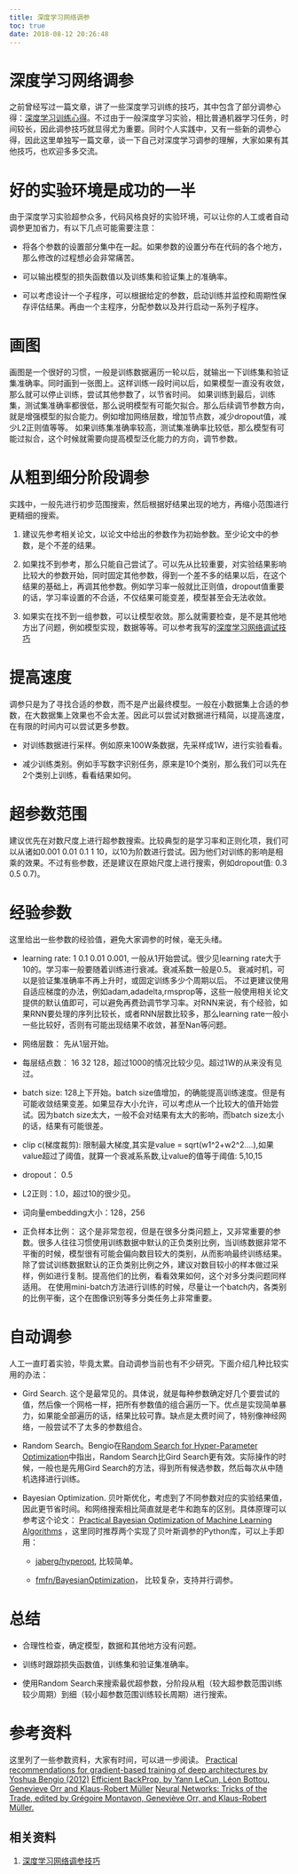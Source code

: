 ```yaml
---
title: 深度学习网络调参
toc: true
date: 2018-08-12 20:26:48
---
```

# 深度学习网络调参



之前曾经写过一篇文章，讲了一些深度学习训练的技巧，其中包含了部分调参心得：[深度学习训练心得](https://zhuanlan.zhihu.com/p/20767428)。不过由于一般深度学习实验，相比普通机器学习任务，时间较长，因此调参技巧就显得尤为重要。同时个人实践中，又有一些新的调参心得，因此这里单独写一篇文章，谈一下自己对深度学习调参的理解，大家如果有其他技巧，也欢迎多多交流。


# 好的实验环境是成功的一半


由于深度学习实验超参众多，代码风格良好的实验环境，可以让你的人工或者自动调参更加省力，有以下几点可能需要注意：




  * 将各个参数的设置部分集中在一起。如果参数的设置分布在代码的各个地方，那么修改的过程想必会非常痛苦。


  * 可以输出模型的损失函数值以及训练集和验证集上的准确率。


  * 可以考虑设计一个子程序，可以根据给定的参数，启动训练并监控和周期性保存评估结果。再由一个主程序，分配参数以及并行启动一系列子程序。




# 画图


画图是一个很好的习惯，一般是训练数据遍历一轮以后，就输出一下训练集和验证集准确率。同时画到一张图上。这样训练一段时间以后，如果模型一直没有收敛，那么就可以停止训练，尝试其他参数了，以节省时间。
如果训练到最后，训练集，测试集准确率都很低，那么说明模型有可能欠拟合。那么后续调节参数方向，就是增强模型的拟合能力。例如增加网络层数，增加节点数，减少dropout值，减少L2正则值等等。
如果训练集准确率较高，测试集准确率比较低，那么模型有可能过拟合，这个时候就需要向提高模型泛化能力的方向，调节参数。


# 从粗到细分阶段调参


实践中，一般先进行初步范围搜索，然后根据好结果出现的地方，再缩小范围进行更精细的搜索。




  1. 建议先参考相关论文，以论文中给出的参数作为初始参数。至少论文中的参数，是个不差的结果。


  2. 如果找不到参考，那么只能自己尝试了。可以先从比较重要，对实验结果影响比较大的参数开始，同时固定其他参数，得到一个差不多的结果以后，在这个结果的基础上，再调其他参数。例如学习率一般就比正则值，dropout值重要的话，学习率设置的不合适，不仅结果可能变差，模型甚至会无法收敛。


  3. 如果实在找不到一组参数，可以让模型收敛。那么就需要检查，是不是其他地方出了问题，例如模型实现，数据等等。可以参考我写的[深度学习网络调试技巧](https://zhuanlan.zhihu.com/p/20792837)




# 提高速度


调参只是为了寻找合适的参数，而不是产出最终模型。一般在小数据集上合适的参数，在大数据集上效果也不会太差。因此可以尝试对数据进行精简，以提高速度，在有限的时间内可以尝试更多参数。




  * 对训练数据进行采样。例如原来100W条数据，先采样成1W，进行实验看看。


  * 减少训练类别。例如手写数字识别任务，原来是10个类别，那么我们可以先在2个类别上训练，看看结果如何。




# 超参数范围


建议优先在对数尺度上进行超参数搜索。比较典型的是学习率和正则化项，我们可以从诸如0.001 0.01 0.1 1 10，以10为阶数进行尝试。因为他们对训练的影响是相乘的效果。不过有些参数，还是建议在原始尺度上进行搜索，例如dropout值: 0.3 0.5 0.7)。


# 经验参数


这里给出一些参数的经验值，避免大家调参的时候，毫无头绪。




  * learning rate: 1 0.1 0.01 0.001, 一般从1开始尝试。很少见learning rate大于10的。学习率一般要随着训练进行衰减。衰减系数一般是0.5。 衰减时机，可以是验证集准确率不再上升时，或固定训练多少个周期以后。
不过更建议使用自适应梯度的办法，例如adam,adadelta,rmsprop等，这些一般使用相关论文提供的默认值即可，可以避免再费劲调节学习率。对RNN来说，有个经验，如果RNN要处理的序列比较长，或者RNN层数比较多，那么learning rate一般小一些比较好，否则有可能出现结果不收敛，甚至Nan等问题。


  * 网络层数： 先从1层开始。


  * 每层结点数： 16 32 128，超过1000的情况比较少见。超过1W的从来没有见过。


  * batch size: 128上下开始。batch size值增加，的确能提高训练速度。但是有可能收敛结果变差。如果显存大小允许，可以考虑从一个比较大的值开始尝试。因为batch size太大，一般不会对结果有太大的影响，而batch size太小的话，结果有可能很差。


  * clip c(梯度裁剪): 限制最大梯度,其实是value = sqrt(w1^2+w2^2….),如果value超过了阈值，就算一个衰减系系数,让value的值等于阈值: 5,10,15


  * dropout： 0.5


  * L2正则：1.0，超过10的很少见。


  * 词向量embedding大小：128，256


  * 正负样本比例： 这个是非常忽视，但是在很多分类问题上，又非常重要的参数。很多人往往习惯使用训练数据中默认的正负类别比例，当训练数据非常不平衡的时候，模型很有可能会偏向数目较大的类别，从而影响最终训练结果。除了尝试训练数据默认的正负类别比例之外，建议对数目较小的样本做过采样，例如进行复制。提高他们的比例，看看效果如何，这个对多分类问题同样适用。
在使用mini-batch方法进行训练的时候，尽量让一个batch内，各类别的比例平衡，这个在图像识别等多分类任务上非常重要。




# 自动调参


人工一直盯着实验，毕竟太累。自动调参当前也有不少研究。下面介绍几种比较实用的办法：




  * Gird Search. 这个是最常见的。具体说，就是每种参数确定好几个要尝试的值，然后像一个网格一样，把所有参数值的组合遍历一下。优点是实现简单暴力，如果能全部遍历的话，结果比较可靠。缺点是太费时间了，特别像神经网络，一般尝试不了太多的参数组合。


  * Random Search。Bengio在[Random Search for Hyper-Parameter Optimization](https://link.zhihu.com/?target=http%3A//www.jmlr.org/papers/volume13/bergstra12a/bergstra12a.pdf)中指出，Random Search比Gird Search更有效。实际操作的时候，一般也是先用Gird Search的方法，得到所有候选参数，然后每次从中随机选择进行训练。


  * Bayesian Optimization. 贝叶斯优化，考虑到了不同参数对应的实验结果值，因此更节省时间。和网络搜索相比简直就是老牛和跑车的区别。具体原理可以参考这个论文： [Practical Bayesian Optimization of Machine Learning Algorithms](https://link.zhihu.com/?target=http%3A//papers.nips.cc/paper/4522-practical-bayesian-optimization-of-machine-learning-algorithms.pdf) ，这里同时推荐两个实现了贝叶斯调参的Python库，可以上手即用：


    * [jaberg/hyperopt](https://link.zhihu.com/?target=https%3A//github.com/jaberg/hyperopt), 比较简单。


    * [fmfn/BayesianOptimization](https://link.zhihu.com/?target=https%3A//github.com/fmfn/BayesianOptimization)， 比较复杂，支持并行调参。







# 总结






  * 合理性检查，确定模型，数据和其他地方没有问题。


  * 训练时跟踪损失函数值，训练集和验证集准确率。


  * 使用Random Search来搜索最优超参数，分阶段从粗（较大超参数范围训练较少周期）到细（较小超参数范围训练较长周期）进行搜索。




# 参考资料


这里列了一些参数资料，大家有时间，可以进一步阅读。
[Practical recommendations for gradient-based training of deep architectures by Yoshua Bengio (2012)](https://link.zhihu.com/?target=https%3A//arxiv.org/abs/1206.5533)
[Efficient BackProp, by Yann LeCun, Léon Bottou, Genevieve Orr and Klaus-Robert Müller](https://link.zhihu.com/?target=http%3A//yann.lecun.com/exdb/publis/pdf/lecun-98b.pdf)
[Neural Networks: Tricks of the Trade, edited by Grégoire Montavon, Geneviève Orr, and Klaus-Robert Müller.](https://link.zhihu.com/?target=http%3A//www.springer.com/computer/theoretical%2Bcomputer%2Bscience/book/978-3-642-35288-1)










## 相关资料

1. [深度学习网络调参技巧](https://zhuanlan.zhihu.com/p/24720954)

